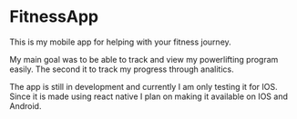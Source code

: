 # FitnessApp

This is my mobile app for helping with your fitness journey.

My main  goal was to be able to track and view my powerlifting program easily. The second it to track my progress through analitics.

The app is still in development and currently I am only testing it for IOS. Since it is made using react native I plan on making it available on 
IOS and Android.
